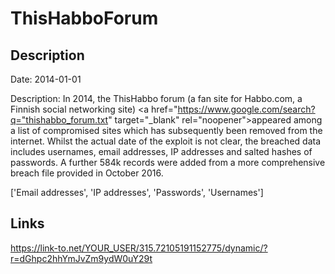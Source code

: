 # ThisHabboForum

## Description

Date: 2014-01-01

Description:
In 2014, the ThisHabbo forum (a fan site for Habbo.com, a Finnish social networking site) <a href="https://www.google.com/search?q="thishabbo_forum.txt" target="_blank" rel="noopener">appeared among a list of compromised sites</a> which has subsequently been removed from the internet. Whilst the actual date of the exploit is not clear, the breached data includes usernames, email addresses, IP addresses and salted hashes of passwords. A further 584k records were added from a more comprehensive breach file provided in October 2016.


['Email addresses', 'IP addresses', 'Passwords', 'Usernames']

## Links

https://link-to.net/YOUR_USER/315.72105191152775/dynamic/?r=dGhpc2hhYmJvZm9ydW0uY29t